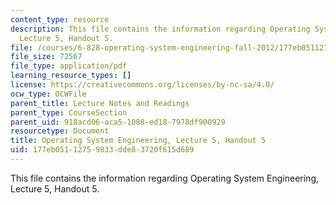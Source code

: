 ```yaml
---
content_type: resource
description: This file contains the information regarding Operating System Engineering,
  Lecture 5, Handout 5.
file: /courses/6-828-operating-system-engineering-fall-2012/177eb05112759833dde83720f615d689_MIT6_828F12_lec5_handout.pdf
file_size: 72567
file_type: application/pdf
learning_resource_types: []
license: https://creativecommons.org/licenses/by-nc-sa/4.0/
ocw_type: OCWFile
parent_title: Lecture Notes and Readings
parent_type: CourseSection
parent_uid: 918acd06-aca5-1088-ed18-7978df900929
resourcetype: Document
title: Operating System Engineering, Lecture 5, Handout 5
uid: 177eb051-1275-9833-dde8-3720f615d689
---
```

This file contains the information regarding Operating System Engineering, Lecture 5, Handout 5.